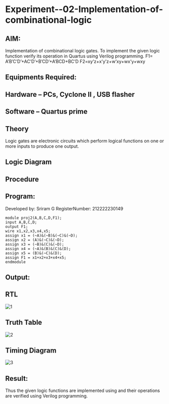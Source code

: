 # Experiment--02-Implementation-of-combinational-logic
 
## AIM:
Implementation of combinational logic gates.
To implement the given logic function verify its operation in Quartus using Verilog programming.
F1= A’B’C’D’+AC’D’+B’CD’+A’BCD+BC’D
F2=xy’z+x’y’z+w’xy+wx’y+wxy
 
 
 
## Equipments Required:
## Hardware – PCs, Cyclone II , USB flasher
## Software – Quartus prime


## Theory
 Logic gates are electronic circuits which perform logical functions on one or more inputs to produce one output.


## Logic Diagram
## Procedure
## Program:
Developed by: Sriram G
RegisterNumber: 212222230149 

```
module proj2(A,B,C,D,F1);
input A,B,C,D;
output F1;
wire x1,x2,x3,x4,x5;
assign x1 = (~A)&(~B)&(~C)&(~D);
assign x2 = (A)&(~C)&(~D);
assign x3 = (~B)&(C)&(~D);
assign x4 = (~A)&(B)&(C)&(D);
assign x5 = (B)&(~C)&(D);
assign F1 = x1+x2+x3+x4+x5;
endmodule
```
## Output:
## RTL
![1](https://github.com/Sriram8452/Experiment--02-Implementation-of-combinational-logic-/assets/118708032/8126d148-2994-4635-af11-af3f3868509b)

## Truth Table
![2](https://github.com/Sriram8452/Experiment--02-Implementation-of-combinational-logic-/assets/118708032/3a3e0e8c-d18e-410e-84b6-ed6ddfc1b0ab)

## Timing Diagram
![3](https://github.com/Sriram8452/Experiment--02-Implementation-of-combinational-logic-/assets/118708032/5b4efcc0-aad7-4608-938c-d34940cf1d23)

## Result:
Thus the given logic functions are implemented using  and their operations are verified using Verilog programming.
